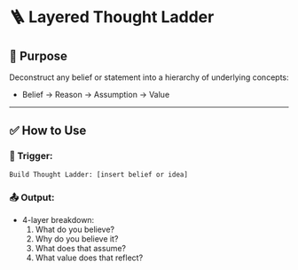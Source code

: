 # 🪜 Layered Thought Ladder

## 🔹 Purpose
Deconstruct any belief or statement into a hierarchy of underlying concepts:
- Belief → Reason → Assumption → Value

---

## ✅ How to Use

### 🔁 Trigger:
```
Build Thought Ladder: [insert belief or idea]
```

### 📤 Output:
- 4-layer breakdown:
  1. What do you believe?
  2. Why do you believe it?
  3. What does that assume?
  4. What value does that reflect?

